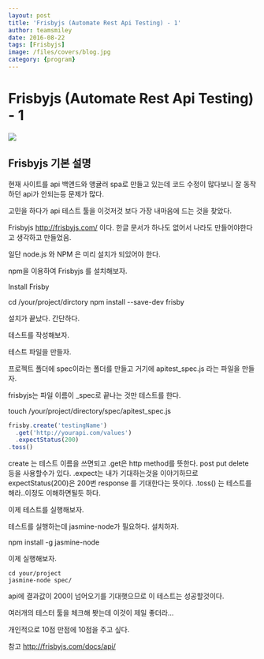 ```yaml
---
layout: post
title: 'Frisbyjs (Automate Rest Api Testing) - 1' 
author: teamsmiley 
date: 2016-08-22
tags: [Frisbyjs]
image: /files/covers/blog.jpg
category: {program}
---
```

# Frisbyjs (Automate Rest Api Testing) - 1

<img src ="https://teamsmiley.github.io/assets/frisbyjs_logo.png"/>

## Frisbyjs 기본 설명 

현재 사이트를 api 백앤드와 앵귤러 spa로 만들고 있는데 코드 수정이 많다보니 잘 동작하던 api가 안되는등 문제가 많다.

고민을 하다가 api 테스트 툴을 이것저것 보다 가장 내마음에 드는 것을 찾았다. 

Frisbyjs <http://frisbyjs.com/> 이다. 한글 문서가 하나도 없어서 나라도 만들어야한다고 생각하고 만들었음. 

일단 node.js 와 NPM 은 미리  설치가 되있어야 한다.

npm을 이용하여 Frisbyjs 를 설치해보자.

Install Frisby

cd /your/project/dirctory
npm install --save-dev frisby

설치가 끝났다.  간단하다. 

테스트를 작성해보자.

테스트 파일을 만들자. 

프로젝트 폴더에 spec이라는 폴더를 만들고 거기에 apitest_spec.js 라는 파일을 만들자.  

frisbyjs는 파일 이름이 _spec로 끝나는 것만 테스트를 한다. 

touch /your/project/directory/spec/apitest_spec.js

```js
frisby.create('testingName')
  .get('http://yourapi.com/values')
  .expectStatus(200)
.toss()
```

create 는 테스트 이름을 쓰면되고 
.get은 http method를 뜻한다. post put delete 등을 사용할수가 있다. 
.expect는 내가 기대하는것을 이야기하므로  expectStatus(200)은 200번 response 를 기대한다는 뜻이다. 
.toss() 는 테스트를 해라..이정도 이해하면될듯 하다. 



이제 테스트를 실행해보자.

테스트를 실행하는데 jasmine-node가 필요하다. 설치하자.

npm install -g jasmine-node

이제 실행해보자.

```
cd your/project
jasmine-node spec/
```

api에 결과값이 200이 넘어오기를 기대햇으므로 이 테스트는 성공할것이다. 

여러개의 테스터 툴을 체크해 봣는데 이것이 제일 좋더라...

개인적으로 10점 만점에 10점을 주고 싶다.

참고 <http://frisbyjs.com/docs/api/>

